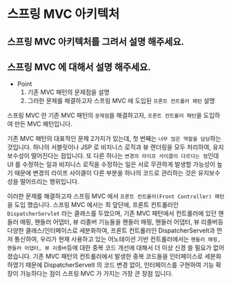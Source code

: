 # 스프링 MVC 아키텍처

## 스프링 MVC 아키텍처를 그려서 설명 해주세요.

## 스프링 MVC 에 대해서 설명 해주세요.

- Point
  1. 기존 MVC 패턴의 문제점을 설명
  2. 그러한 문제를 해결하고자 스프링 MVC 에 도입된 `프론트 컨트롤러 패턴` 설명

스프링 MVC 란 기존 MVC 패턴의 `문제점`을 해결하고자, `프론트 컨트롤러 패턴`을 도입하여 만든 MVC 패턴입니다.

기존 MVC 패턴의 대표적인 문제 2가지가 있는데, 첫 번째는 `너무 많은 역할을 담당`하는 것입니다. 
하나의 서블릿이나 JSP 로 비지니스 로직과 뷰 랜더링을 모두 처리하여, 유지보수성이 떨어진다는 점입니다. 
또 다른 하나는 `변경의 라이프 사이클이 다르다는 점`인데 UI 를 수정하는 일과 비지니스 로직을 수정하는 일은 서로 무관하게 발생할 가능성이 높기 때문에 변경의 라이프 사이클이 다른 부분을 하나의 코드로 관리하는 것은 유지보수성을 떨어뜨리는 행위입니다.

이러한 문제를 해결하고자 스프링 MVC 에서 `프론트 컨트롤러(Front Controller) 패턴`을 도입 했습니다. 스프링 MVC 에서는 최 앞단에, 프론트 컨트롤러인 `DispatcherServlet` 라는 클래스를 두었으며,  기존 MVC 패턴에서 컨트롤러에 있던 핸들러 매핑, 핸들러 어댑터, 뷰 리졸버 기능들을 핸들러 매핑, 핸들러 어댑터, 뷰 리졸버등 다양한 클래스/인터페이스로 세분화하여, 프론트 컨트롤러인 DispatcherServelt과 먼저 통신하여, 우리가 현재 사용하고 있는 어노테이션 기반 컨트롤러에서는 `핸들러 매핑, 핸들러 어댑터, 뷰 리졸버`등에 대한 중복 코드 개선에 대해서 더 이상 신경 쓸 필요가 없어졌습니다. 기존 MVC 패턴의 컨트롤러에서 발생한 중복 코드들을 인터페이스로 세분화 하였기 때문에 DispatcherServelt 의 코드 변경 없이, 인터페이스를 구현하여 기능 확장이 가능하다는 점이 스프링 MVC 가 가지는 가장 큰 장점 입니다.


